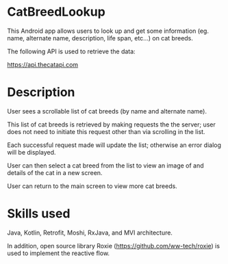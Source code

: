# CatBreedLookup
This Android app allows users to look up and get some information (eg. name, alternate name, description, life span, etc...) on cat breeds.

The following API is used to retrieve the data:

https://api.thecatapi.com

# Description

User sees a scrollable list of cat breeds (by name and alternate name).

This list of cat breeds is retrieved by making requests the the server; user does not need to initiate this request other than via scrolling in the list.

Each successful request made will update the list; otherwise an error dialog will be displayed.

User can then select a cat breed from the list to view an image of and details of the cat in a new screen.

User can return to the main screen to view more cat breeds.

# Skills used

Java, Kotlin, Retrofit, Moshi, RxJava, and MVI architecture.

In addition, open source library Roxie (https://github.com/ww-tech/roxie) is used to implement the reactive flow.
